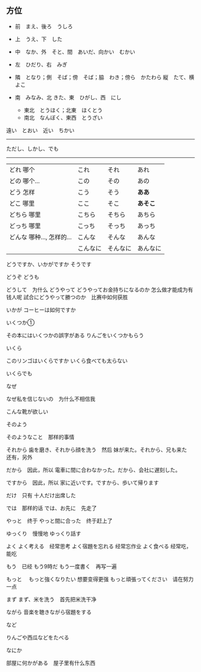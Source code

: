 ## 方位

- 前　まえ、後ろ　うしろ
- 上　うえ、下　した
- 中　なか、外　そと、間　あいだ、向かい　むかい
- 左　ひだり、右　みぎ
- 隣　となり；側　そば；傍　そば；脇　わき；傍ら　かたわら
縦　たて、横　よこ

- 南　みなみ、北 きた、東　ひがし、西　にし
  - 東北　とうほく；北東　ほくとう
  - 南北　なんぼく、東西　とうざい


遠い　とおい　近い　ちかい

---

ただし、しかし、でも

---



|||||
|:---|:---|:---|:---|
|どれ 哪个|これ|それ|あれ|
|どの 哪个...|この|その|あの|
|どう 怎样|こう|そう|**ああ**|
|どこ 哪里|ここ|そこ|**あそこ**|
|どちら 哪里|こちら|そちら|あちら|
|どっち 哪里|こっち|そっち|あっち|
|どんな 哪种..., 怎样的...|こんな|そんな|あんな|
||こんなに|そんなに|あんなに|

どうですか、いかがですか
そうです

どうぞ
どうも

どうして　为什么
どうやって
どうやってお金持ちになるのか 怎么做才能成为有钱人呢
試合にどうやって勝つのか　比赛中如何获胜


いかが
コーヒーは如何ですか


いくつか①

その本にはいくつかの誤字がある
りんごをいくつかもらう

いくら

このリンゴはいくらですか
いくら食べても太らない

いくらでも


なぜ

なぜ私を信じないの　为什么不相信我


こんな靴が欲しい

そのよう

そのようなこと　那样的事情

それから
歯を磨き、それから顔を洗う　然后
妹が来た。それから、兄も来た　还有，另外

だから　因此，所以
電車に間に合わなかった。だから、会社に遅刻した。

ですから　因此，所以
家に近いです。ですから、歩いて帰ります

だけ　只有
十人だけ出席した

では　那样的话
では、お先に　先走了

やっと　终于
やっと間に合った　终于赶上了

ゆっくり　慢慢地
ゆっくり話す

よく
よく考える　经常思考
よく宿題を忘れる 经常忘作业
よく食べる 经常吃，能吃

もう　已经
もう9時だ
もう一度書く　再写一遍

もっと　
もっと強くなりたい 想要变得更强
もっと頑張ってください　请在努力一点


まず
まず、米を洗う　首先把米洗干净

ながら
音楽を聴きながら宿題をする


など

りんごや西瓜などをたべる

なにか

部屋に何かがある　屋子里有什么东西